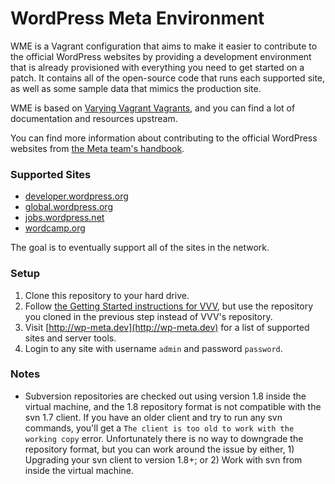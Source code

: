 # WordPress Meta Environment

WME is a Vagrant configuration that aims to make it easier to contribute to the official WordPress websites by 
providing a development environment that is already provisioned with everything you need to get started on a patch. 
It contains all of the open-source code that runs each supported site, as well as some sample data that mimics the
production site.
 
WME is based on [Varying Vagrant Vagrants](https://github.com/Varying-Vagrant-Vagrants/VVV), and you can find 
a lot of documentation and resources upstream.
 
You can find more information about contributing to the official WordPress websites from [the Meta team's
handbook](http://make.wordpress.org/meta/handbook/).


### Supported Sites

* [developer.wordpress.org](http://developer.wordpress.org)
* [global.wordpress.org](http://global.wordpress.org)
* [jobs.wordpress.net](http://jobs.wordpress.net)
* [wordcamp.org](http://wordcamp.org)

The goal is to eventually support all of the sites in the network.


### Setup

1. Clone this repository to your hard drive.
1. Follow [the Getting Started instructions for VVV](https://github.com/Varying-Vagrant-Vagrants/VVV), but use the
   repository you cloned in the previous step instead of VVV's repository.
1. Visit [http://wp-meta.dev](http://wp-meta.dev) for a list of supported sites and server tools.
1. Login to any site with username `admin` and password `password`.


### Notes

* Subversion repositories are checked out using version 1.8 inside the virtual machine, and the 1.8 repository format
  is not compatible with the svn 1.7 client. If you have an older client and try to run any svn commands,
  you'll get a `The client is too old to work with the working copy` error. Unfortunately there is no way to downgrade the repository format,
  but you can work around the issue by either, 1) Upgrading your svn client to version 1.8+; or 2) Work with svn
  from inside the virtual machine.
